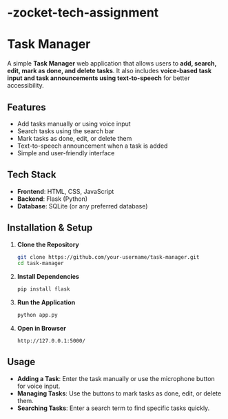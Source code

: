 # -zocket-tech-assignment
# Task Manager  

A simple **Task Manager** web application that allows users to **add, search, edit, mark as done, and delete tasks**. It also includes **voice-based task input and task announcements using text-to-speech** for better accessibility.  

## Features  
- Add tasks manually or using voice input  
- Search tasks using the search bar  
- Mark tasks as done, edit, or delete them  
- Text-to-speech announcement when a task is added  
- Simple and user-friendly interface  

## Tech Stack  
- **Frontend**: HTML, CSS, JavaScript  
- **Backend**: Flask (Python)  
- **Database**: SQLite (or any preferred database)  

## Installation & Setup  
1. **Clone the Repository**  
   ```bash
   git clone https://github.com/your-username/task-manager.git
   cd task-manager
   ```
2. **Install Dependencies**  
   ```bash
   pip install flask
   ```
3. **Run the Application**  
   ```bash
   python app.py
   ```
4. **Open in Browser**  
   ```
   http://127.0.0.1:5000/
   ```

## Usage  
- **Adding a Task**: Enter the task manually or use the microphone button for voice input.  
- **Managing Tasks**: Use the buttons to mark tasks as done, edit, or delete them.  
- **Searching Tasks**: Enter a search term to find specific tasks quickly.
